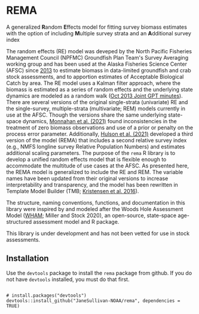 # REMA
A generalized **R**andom **E**ffects model for fitting survey biomass estimates with the option of including **M**ultiple survey strata and an **A**dditional survey index

The random effects (RE) model was deveped by the North Pacific Fisheries Management Council (NPFMC) Groundfish Plan Team's Survey Averaging working group and has been used at the Alaska Fisheries Science Center (AFSC) since [2013](https://github.com/afsc-assessments/SurveyAverageRandomEffects/blob/013c9a937fa0133f594c7d66248677685ae77010/code/re.tpl) to estimate biomass in data-limited groundfish and crab stock assessments, and to apportion estimates of Acceptable Biological Catch by area. The RE model uses a Kalman filter approach, where the biomass is estimated as a series of random effects and the underlying state dynamics are modeled as a random walk ([Oct 2013 Joint GPT minutes](https://meetings.npfmc.org/CommentReview/DownloadFile?p=11009549-068b-40cf-903d-67f90686db60.pdf&fileName=C4%20c1%20Joint%20Plan%20Team%20Minutes.pdf)). There are several versions of the original single-strata (univariate) RE and the single-survey, multiple-strata (multivariate; REM) models currently in use at the AFSC. Though the versions share the same underlying state-space dynamics, [Monnahan et al. (2021)](https://meetings.npfmc.org/CommentReview/DownloadFile?p=86098951-a0ed-4021-a4e1-95abe5a357fe.pdf&fileName=Tiers%204%20and%205%20assessment%20considerations.pdf) found inconsistencies in the treatment of zero biomass observations and use of a prior or penalty on the process error parameter. Additionally, [Hulson et al. (2021)](https://repository.library.noaa.gov/view/noaa/28174) developed a third version of the model (REMA) that includes a second relative survey index (e.g., NMFS longline survey Relative Population Numbers) and estimates additional scaling parameters. The purpose of the `rema` R library is to develop a unified random effects model that is flexible enough to accommodate the multitude of use cases at the AFSC. As presented here, the REMA model is generalized to include the RE and REM. The variable names have been updated from their original versions to increase interpretability and transparency, and the model has been rewritten in Template Model Builder (TMB; [Kristensen et al. 2016](https://www.jstatsoft.org/article/view/v070i05)).

The structure, naming conventions, functions, and documentation in this library were inspired by and modeled after the Woods Hole Assessment Model ([WHAM](https://timjmiller.github.io/wham/); Miller and Stock 2020), an open-source, state-space age-structured assessment model and R package.

This library is under development and has not been vetted for use in stock assessments.

## Installation

Use the `devtools` package to install the `rema` package from github. If you do not have `devtools` installed, you must do that first.

```

# install.packages("devtools")
devtools::install_github("JaneSullivan-NOAA/rema", dependencies = TRUE)

```

